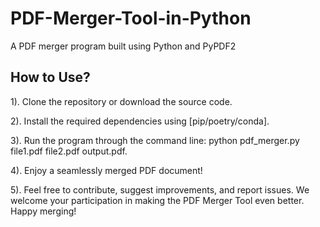 # PDF-Merger-Tool-in-Python
A PDF merger program built using Python and PyPDF2

## How to Use?

  1). Clone the repository or download the source code.
  
  2). Install the required dependencies using [pip/poetry/conda].
  
  3). Run the program through the command line: python pdf_merger.py file1.pdf file2.pdf output.pdf.
  
  4). Enjoy a seamlessly merged PDF document!
  
  5). Feel free to contribute, suggest improvements, and report issues. We welcome your participation in making the PDF Merger Tool even better. Happy merging!
